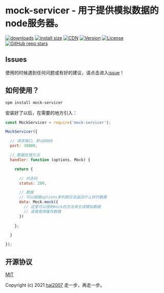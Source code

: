 # mock-servicer - 用于提供模拟数据的node服务器。 

<p>
  <a href="https://hai2007.gitee.io/npm-downloads?interval=7&packages=mock-servicer"><img src="https://img.shields.io/npm/dm/mock-servicer.svg" alt="downloads"></a>
  <a href="https://packagephobia.now.sh/result?p=mock-servicer"><img src="https://packagephobia.now.sh/badge?p=mock-servicer" alt="install size"></a>
  <a href="https://www.jsdelivr.com/package/npm/mock-servicer"><img src="https://data.jsdelivr.com/v1/package/npm/mock-servicer/badge" alt="CDN"></a>
  <a href="https://www.npmjs.com/package/mock-servicer"><img src="https://img.shields.io/npm/v/mock-servicer.svg" alt="Version"></a>
  <a href="https://github.com/hai2007/mock-servicer/blob/master/LICENSE"><img src="https://img.shields.io/npm/l/mock-servicer.svg" alt="License"></a>
  <a href="https://github.com/hai2007/mock-servicer">
      <img alt="GitHub repo stars" src="https://img.shields.io/github/stars/hai2007/mock-servicer?style=social">
  </a>
</p>

## Issues
使用的时候遇到任何问题或有好的建议，请点击进入[issue](https://github.com/hai2007/mock-servicer/issues)！

## 如何使用？

```
npm install mock-servicer
```

安装好了以后，在需要的地方引入：

```js
const MockServicer = require('mock-servicer');

MockServicer({

  // 请求端口，默认8080
  port: 30000,

  // 数据处理方法
  handler: function (options, Mock) {

    return {

      // 状态码
      status: 200,

      // 数据
      // 可以根据options来判断应该返回什么样的数据
      data: Mock.mock({
        // 这里可以借助mock的方法来生成模拟数据
        // 或者使用缓存数据
      })
      
    };

  }

});
```

开源协议
---------------------------------------
[MIT](https://github.com/hai2007/mock-servicer/blob/master/LICENSE)

Copyright (c) 2021 [hai2007](https://hai2007.gitee.io/sweethome/) 走一步，再走一步。
